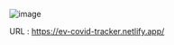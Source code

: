 ![image](https://user-images.githubusercontent.com/19435398/112680213-19da3680-8e93-11eb-9555-e48c35f6694b.png)


URL : https://ev-covid-tracker.netlify.app/
